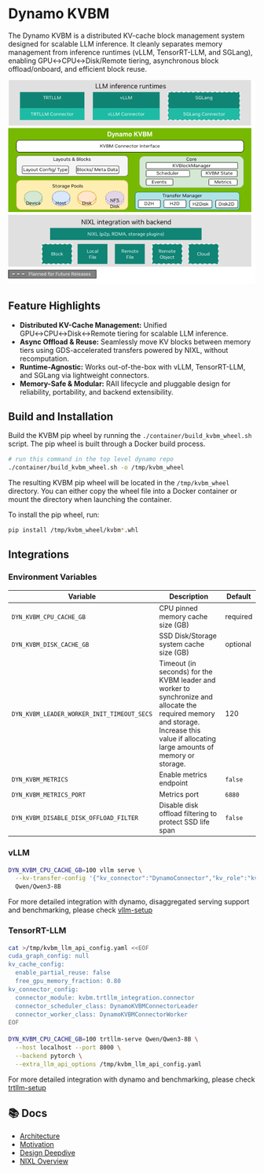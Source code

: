 <!--
SPDX-FileCopyrightText: Copyright (c) 2024-2025 NVIDIA CORPORATION & AFFILIATES. All rights reserved.
SPDX-License-Identifier: Apache-2.0

Licensed under the Apache License, Version 2.0 (the "License");
you may not use this file except in compliance with the License.
You may obtain a copy of the License at

https://www.apache.org/licenses/LICENSE-2.0

Unless required by applicable law or agreed to in writing, software
distributed under the License is distributed on an "AS IS" BASIS,
WITHOUT WARRANTIES OR CONDITIONS OF ANY KIND, either express or implied.
See the License for the specific language governing permissions and
limitations under the License.
-->

# Dynamo KVBM

The Dynamo KVBM is a distributed KV-cache block management system designed for scalable LLM inference. It cleanly separates memory management from inference runtimes (vLLM, TensorRT-LLM, and SGLang), enabling GPU↔CPU↔Disk/Remote tiering, asynchronous block offload/onboard, and efficient block reuse.

![A block diagram showing a layered architecture view of Dynamo KV Block manager.](../../docs/images/kvbm-architecture.png)


## Feature Highlights

- **Distributed KV-Cache Management:** Unified GPU↔CPU↔Disk↔Remote tiering for scalable LLM inference.
- **Async Offload & Reuse:** Seamlessly move KV blocks between memory tiers using GDS-accelerated transfers powered by NIXL, without recomputation.
- **Runtime-Agnostic:** Works out-of-the-box with vLLM, TensorRT-LLM, and SGLang via lightweight connectors.
- **Memory-Safe & Modular:** RAII lifecycle and pluggable design for reliability, portability, and backend extensibility.

## Build and Installation

Build the KVBM pip wheel by running the `./container/build_kvbm_wheel.sh` script.
The pip wheel is built through a Docker build process.

```bash
# run this command in the top level dynamo repo
./container/build_kvbm_wheel.sh -o /tmp/kvbm_wheel
```

The resulting KVBM pip wheel will be located in the `/tmp/kvbm_wheel` directory.
You can either copy the wheel file into a Docker container or mount the directory when launching the container.

To install the pip wheel, run:
```bash
pip install /tmp/kvbm_wheel/kvbm*.whl
```

## Integrations

### Environment Variables

| Variable | Description | Default |
|-----------|--------------|----------|
| `DYN_KVBM_CPU_CACHE_GB` | CPU pinned memory cache size (GB) | required |
| `DYN_KVBM_DISK_CACHE_GB` | SSD Disk/Storage system cache size (GB) | optional |
| `DYN_KVBM_LEADER_WORKER_INIT_TIMEOUT_SECS` | Timeout (in seconds) for the KVBM leader and worker to synchronize and allocate the required memory and storage. Increase this value if allocating large amounts of memory or storage. | 120 |
| `DYN_KVBM_METRICS` | Enable metrics endpoint | `false` |
| `DYN_KVBM_METRICS_PORT` | Metrics port | `6880` |
| `DYN_KVBM_DISABLE_DISK_OFFLOAD_FILTER` | Disable disk offload filtering to protect SSD life span | `false` |

### vLLM

```bash
DYN_KVBM_CPU_CACHE_GB=100 vllm serve \
  --kv-transfer-config '{"kv_connector":"DynamoConnector","kv_role":"kv_both","kv_connector_module_path":"kvbm.vllm_integration.connector"}' \
  Qwen/Qwen3-8B
```

For more detailed integration with dynamo, disaggregated serving support and benchmarking, please check [vllm-setup](../../docs/kvbm/vllm-setup.md)

### TensorRT-LLM

```bash
cat >/tmp/kvbm_llm_api_config.yaml <<EOF
cuda_graph_config: null
kv_cache_config:
  enable_partial_reuse: false
  free_gpu_memory_fraction: 0.80
kv_connector_config:
  connector_module: kvbm.trtllm_integration.connector
  connector_scheduler_class: DynamoKVBMConnectorLeader
  connector_worker_class: DynamoKVBMConnectorWorker
EOF

DYN_KVBM_CPU_CACHE_GB=100 trtllm-serve Qwen/Qwen3-8B \
  --host localhost --port 8000 \
  --backend pytorch \
  --extra_llm_api_options /tmp/kvbm_llm_api_config.yaml
```

For more detailed integration with dynamo and benchmarking, please check [trtllm-setup](../../docs/kvbm/trtllm-setup.md)


## 📚 Docs

- [Architecture](../../docs/kvbm/kvbm_architecture.md)
- [Motivation](../../docs/kvbm/kvbm_motivation.md)
- [Design Deepdive](../../docs/kvbm/kvbm_design_deepdive.md)
- [NIXL Overview](https://github.com/ai-dynamo/nixl/blob/main/docs/nixl.md)
